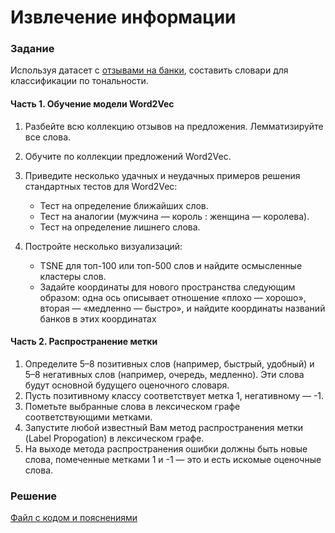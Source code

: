 # Извлечение информации

### Задание
Используя датасет с [отзывами на банки](https://drive.google.com/file/d/1i2_LP2SthhTF2jQQtGtI9iCsTYCKOsK7/view?usp=sharing), составить словари для классификации по тональности.

#### Часть 1. Обучение модели Word2Vec
1. Разбейте всю коллекцию отзывов на предложения. Лемматизируйте все слова.
2. Обучите по коллекции предложений Word2Vec.
3. Приведите несколько удачных и неудачных примеров решения стандартных тестов для Word2Vec:
   - Тест на определение ближайших слов.
   - Тест на аналогии (мужчина — король : женщина — королева).
   - Тест на определение лишнего слова.
   
4. Постройте несколько визуализаций:
   - TSNE для топ-100 или топ-500 слов и найдите осмысленные кластеры слов.
   - Задайте координаты для нового пространства следующим образом: одна ось описывает отношение «плохо — хорошо», вторая — «медленно — быстро», и найдите координаты названий банков в этих координатах

#### Часть 2. Распространение метки
1. Определите 5–8 позитивных слов (например, быстрый, удобный) и 5–8 негативных слов (например, очередь, медленно). Эти слова будут основной будущего оценочного словаря.
2. Пусть позитивному классу соответствует метка 1, негативному — -1.
3. Пометьте выбранные слова в лексическом графе соответствующими метками.
4. Запустите любой известный Вам метод распространения метки (Label Propogation) в лексическом графе.
5. На выходе метода распространения ошибки должны быть новые слова, помеченные метками 1 и -1 — это и есть искомые оценочные слова.

### Решение
[Файл с кодом и пояснениями](/Projects/08_Natural_language_processing/03_Information_extraction/Solution.ipynb)
